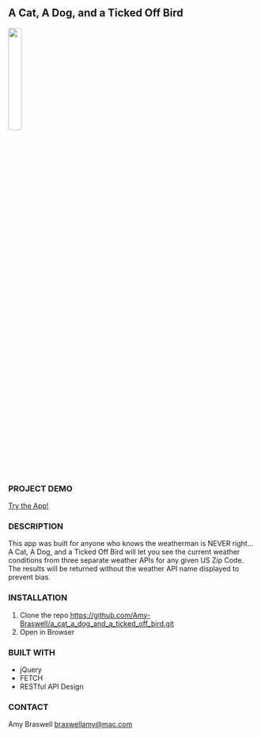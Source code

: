
<h2>A Cat, A Dog, and a Ticked Off Bird</h2>

<img src="https://user-images.githubusercontent.com/55002971/94841391-9528c700-03df-11eb-8b6d-58ebb2f912e7.png" width="23%"></img>  

<h3>PROJECT DEMO</h3>
<p><a href="https://amy-braswell.github.io/a_cat_a_dog_and_a_ticked_off_bird/" target="blank">Try the App!</a></p>

<h3>DESCRIPTION</h3>
<p>This app was built for anyone who knows the weatherman is NEVER right...
A Cat, A Dog, and a Ticked Off Bird will let you see the current weather conditions from three separate weather APIs for any given US Zip Code. The results will be returned without the weather API name displayed to prevent bias.
</p>

<h3>INSTALLATION</h3>
<ol>
    <li>Clone the repo <a href="https://github.com/Amy-Braswell/a_cat_a_dog_and_a_ticked_off_bird.git" target="blank">https://github.com/Amy-Braswell/a_cat_a_dog_and_a_ticked_off_bird.git</a></li>
    <li>Open in Browser</li>
</ol>

<h3>BUILT WITH</h3>
<ul>
    <li>jQuery</li>
    <li>FETCH</li>
    <li>RESTful API Design</li>
</ul>

<h3>CONTACT</h3>
<p>Amy Braswell  <a href="mailto:braswellamy@mac.com? subject=Cats And Dogs App">braswellamy@mac.com</a></p>
